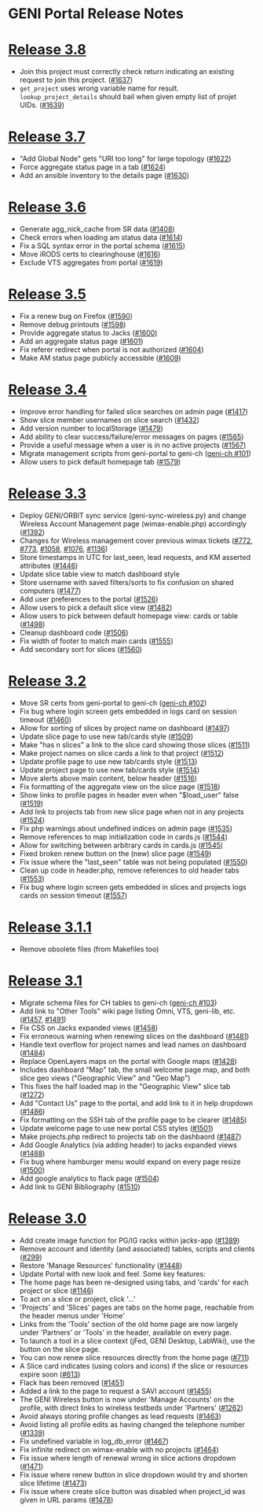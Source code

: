 # GENI Portal Release Notes

# [Release 3.8](https://github.com/GENI-NSF/geni-portal/milestones/3.8)
* Join this project must correctly check return indicating
  an existing request to join this project. 
  ([#1637](https://github.com/GENI-NSF/geni-portal/issues/1637))
* `get_project` uses wrong variable name for result. `lookup_project_details`
  should bail when given empty list of projet UIDs.
  ([#1639](https://github.com/GENI-NSF/geni-portal/issues/1639))

# [Release 3.7](https://github.com/GENI-NSF/geni-portal/milestones/3.7)

* "Add Global Node" gets "URI too long" for large topology
  ([#1622](https://github.com/GENI-NSF/geni-portal/issues/1622))
* Force aggregate status page in a tab
  ([#1624](https://github.com/GENI-NSF/geni-portal/issues/1624))
* Add an ansible inventory to the details page
  ([#1630](https://github.com/GENI-NSF/geni-portal/issues/1630))

# [Release 3.6](https://github.com/GENI-NSF/geni-portal/milestones/3.6)

* Generate agg_nick_cache from SR data
  ([#1408](https://github.com/GENI-NSF/geni-portal/issues/1408))
* Check errors when loading am status data
  ([#1614](https://github.com/GENI-NSF/geni-portal/issues/1614))
* Fix a SQL syntax error in the portal schema
  ([#1615](https://github.com/GENI-NSF/geni-portal/issues/1615))
* Move iRODS certs to clearinghouse
  ([#1616](https://github.com/GENI-NSF/geni-portal/issues/1616))
* Exclude VTS aggregates from portal
  ([#1619](https://github.com/GENI-NSF/geni-portal/issues/1619))

# [Release 3.5](https://github.com/GENI-NSF/geni-portal/milestones/3.5)

* Fix a renew bug on Firefox
  ([#1590](https://github.com/GENI-NSF/geni-portal/issues/1590))
* Remove debug printouts
  ([#1598](https://github.com/GENI-NSF/geni-portal/issues/1598))
* Provide aggregate status to Jacks
  ([#1600](https://github.com/GENI-NSF/geni-portal/issues/1600))
* Add an aggregate status page
  ([#1601](https://github.com/GENI-NSF/geni-portal/issues/1601))
* Fix referer redirect when portal is not authorized
  ([#1604](https://github.com/GENI-NSF/geni-portal/issues/1604))
* Make AM status page publicly accessible
  ([#1609](https://github.com/GENI-NSF/geni-portal/issues/1609))

# [Release 3.4](https://github.com/GENI-NSF/geni-portal/milestones/3.4)

* Improve error handling for failed slice searches on admin page
  ([#1417](https://github.com/GENI-NSF/geni-portal/issues/1417))
* Show slice member usernames on slice search
  ([#1432](https://github.com/GENI-NSF/geni-portal/issues/1432))
* Add version number to localStorage
  ([#1479](https://github.com/GENI-NSF/geni-portal/issues/1479))
* Add ability to clear success/failure/error messages on pages
  ([#1565](https://github.com/GENI-NSF/geni-portal/issues/1565))
* Provide a useful message when a user is in no active projects
  ([#1567](https://github.com/GENI-NSF/geni-portal/issues/1567))
* Migrate management scripts from geni-portal to geni-ch
  ([geni-ch #101](https://github.com/GENI-NSF/geni-ch/issues/101))
* Allow users to pick default homepage tab
  ([#1579](https://github.com/GENI-NSF/geni-portal/issues/1579))

# [Release 3.3](https://github.com/GENI-NSF/geni-portal/milestones/3.3)

* Deploy GENI/ORBIT sync service (geni-sync-wireless.py) and change
  Wireless Account Management page (wimax-enable.php) accordingly
  ([#1392](https://github.com/GENI-NSF/geni-portal/issues/1392))
* Changes for Wireless management cover previous wimax tickets
  ([#772](https://github.com/GENI-NSF/geni-portal/issues/772),
   [#773](https://github.com/GENI-NSF/geni-portal/issues/773),
   [#1058](https://github.com/GENI-NSF/geni-portal/issues/1058),
   [#1076](https://github.com/GENI-NSF/geni-portal/issues/1076),
   [#1136](https://github.com/GENI-NSF/geni-portal/issues/1136))
* Store timestamps in UTC for last_seen, lead requests, and KM asserted
  attributes
  ([#1446](https://github.com/GENI-NSF/geni-portal/issues/1446))
* Update slice table view to match dashboard style
* Store username with saved filters/sorts to fix confusion on shared computers
  ([#1477](https://github.com/GENI-NSF/geni-portal/issues/1477))
* Add user preferences to the portal
  ([#1526](https://github.com/GENI-NSF/geni-portal/issues/1526))
 * Allow users to pick a default slice view
   ([#1482](https://github.com/GENI-NSF/geni-portal/issues/1482))
 * Allow users to pick between default homepage view: cards or table
   ([#1498](https://github.com/GENI-NSF/geni-portal/issues/1498))
* Cleanup dashboard code
  ([#1506](https://github.com/GENI-NSF/geni-portal/issues/1506))
* Fix width of footer to match main cards
  ([#1555](https://github.com/GENI-NSF/geni-portal/issues/1555))
* Add secondary sort for slices
  ([#1560](https://github.com/GENI-NSF/geni-portal/issues/1560))

# [Release 3.2](https://github.com/GENI-NSF/geni-portal/milestones/3.2)

* Move SR certs from geni-portal to geni-ch
  ([geni-ch #102](https://github.com/GENI-NSF/geni-ch/issues/102))
* Fix bug where login screen gets embedded in logs card on session timeout
  ([#1460](https://github.com/GENI-NSF/geni-portal/issues/1460))
* Allow for sorting of slices by project name on dashboard
  ([#1497](https://github.com/GENI-NSF/geni-portal/issues/1497))
* Update slice page to use new tab/cards style
  ([#1509](https://github.com/GENI-NSF/geni-portal/issues/1509))
* Make "has n slices" a link to the slice card showing those slices
  ([#1511](https://github.com/GENI-NSF/geni-portal/issues/1511))
* Make project names on slice cards a link to that project
  ([#1512](https://github.com/GENI-NSF/geni-portal/issues/1512))
* Update profile page to use new tab/cards style
  ([#1513](https://github.com/GENI-NSF/geni-portal/issues/1513))
* Update project page to use new tab/cards style
  ([#1514](https://github.com/GENI-NSF/geni-portal/issues/1514))
* Move alerts above main content, below header
  ([#1516](https://github.com/GENI-NSF/geni-portal/issues/1516))
* Fix formatting of the aggregate view on the slice page
  ([#1518](https://github.com/GENI-NSF/geni-portal/issues/1518))
* Show links to profile pages in header even when "$load_user" false
  ([#1519](https://github.com/GENI-NSF/geni-portal/issues/1519))
* Add link to projects tab from new slice page when not in any projects
  ([#1524](https://github.com/GENI-NSF/geni-portal/issues/1524))
* Fix php warnings about undefined indices on admin page
  ([#1535](https://github.com/GENI-NSF/geni-portal/issues/1535))
* Remove references to map initialization code in cards.js
  ([#1544](https://github.com/GENI-NSF/geni-portal/issues/1544))
* Allow for switching between arbitrary cards in cards.js
  ([#1545](https://github.com/GENI-NSF/geni-portal/issues/1545))
* Fixed broken renew button on the (new) slice page
  ([#1549](https://github.com/GENI-NSF/geni-portal/issues/1549))
* Fix issue where the "last_seen" table was not being populated
  ([#1550](https://github.com/GENI-NSF/geni-portal/issues/1550))
* Clean up code in header.php, remove references to old header tabs
  ([#1553](https://github.com/GENI-NSF/geni-portal/issues/1553))
* Fix bug where login screen gets embedded in slices and projects logs cards
  on session timeout
  ([#1557](https://github.com/GENI-NSF/geni-portal/issues/1557))

# [Release 3.1.1](https://github.com/GENI-NSF/geni-portal/milestones/3.1.1)
* Remove obsolete files (from Makefiles too)


# [Release 3.1](https://github.com/GENI-NSF/geni-portal/milestones/3.1)

* Migrate schema files for CH tables to geni-ch
  ([geni-ch #103](https://github.com/GENI-NSF/geni-ch/issues/103))
* Add link to "Other Tools" wiki page listing Omni, VTS, geni-lib, etc.
  ([#1457](https://github.com/GENI-NSF/geni-portal/issues/1457),
   [#1491](https://github.com/GENI-NSF/geni-portal/issues/1491))
* Fix CSS on Jacks expanded views
  ([#1458](https://github.com/GENI-NSF/geni-portal/issues/1458))
* Fix erroneous warning when renewing slices on the dashboard
  ([#1481](https://github.com/GENI-NSF/geni-portal/issues/1481))
* Handle text overflow for project names and lead names on dashboard
  ([#1484](https://github.com/GENI-NSF/geni-portal/issues/1484))
* Replace OpenLayers maps on the portal with Google maps
  ([#1428](https://github.com/GENI-NSF/geni-portal/issues/1428))
 * Includes dashboard "Map" tab, the small welcome page map, and both slice
   geo views ("Geographic View" and "Geo Map")
 * This fixes the half loaded map in the "Geographic View" slice tab
   ([#1272](https://github.com/GENI-NSF/geni-portal/issues/1272))
* Add "Contact Us" page to the portal, and add link to it in help dropdown
  ([#1486](https://github.com/GENI-NSF/geni-portal/issues/1486))
* Fix formatting on the SSH tab of the profile page to be clearer
  ([#1485](https://github.com/GENI-NSF/geni-portal/issues/1485))
* Update welcome page to use new portal CSS styles
  ([#1501](https://github.com/GENI-NSF/geni-portal/issues/1501))
* Make projects.php redirect to projects tab on the dashbaord
  ([#1487](https://github.com/GENI-NSF/geni-portal/issues/1487))
* Add Google Analytics (via adding header) to jacks expanded views
  ([#1488](https://github.com/GENI-NSF/geni-portal/issues/1488))
* Fix bug where hamburger menu would expand on every page resize
  ([#1500](https://github.com/GENI-NSF/geni-portal/issues/1500))
* Add google analytics to flack page
  ([#1504](https://github.com/GENI-NSF/geni-portal/issues/1504))
* Add link to GENI Bibliography
  ([#1510](https://github.com/GENI-NSF/geni-portal/issues/1510))

# [Release 3.0](https://github.com/GENI-NSF/geni-portal/milestones/3.0)

* Add create image function for PG/IG racks within jacks-app
  ([#1389](https://github.com/GENI-NSF/geni-portal/issues/1389))
* Remove account and identity (and associated) tables, scripts and clients
  ([#299](https://github.com/GENI-NSF/geni-portal/issues/299))
* Restore 'Manage Resources' functionality
  ([#1448](https://github.com/GENI-NSF/geni-portal/issues/1448))
* Update Portal with new look and feel. Some key features:
 * The home page has been re-designed using tabs, and 'cards' for each
   project or slice
   ([#1146](https://github.com/GENI-NSF/geni-portal/issues/1146))
 * To act on a slice or project, click '...'
 * 'Projects' and 'Slices' pages are tabs on the home page, reachable from
   the header menus under 'Home'
 * Links from the 'Tools' section of the old home page are now largely under
   'Partners' or 'Tools' in the header, available on every page.
 * To launch a tool in a slice context (jFed, GENI Desktop, LabWiki), use
   the button on the slice page.
 * You can now renew slice resources directly from the home page
   ([#711](https://github.com/GENI-NSF/geni-portal/issues/711))
 * A Slice card indicates (using colors and icons) if the slice or
   resources expire soon
   ([#613](https://github.com/GENI-NSF/geni-portal/issues/613))
 * Flack has been removed
   ([#1451](https://github.com/GENI-NSF/geni-portal/issues/1451))
 * Added a link to the page to request a SAVI account
   ([#1455](https://github.com/GENI-NSF/geni-portal/issues/1455))
 * The GENI Wireless button is now under 'Manage Accounts' on the profile,
   with direct links to wireless testbeds under 'Partners'
   ([#1262](https://github.com/GENI-NSF/geni-portal/issues/1262))
* Avoid always storing profile changes as lead requests
  ([#1463](https://github.com/GENI-NSF/geni-portal/issues/1463))
* Avoid listing all profile edits as having changed the telephone number
  ([#1339](https://github.com/GENI-NSF/geni-portal/issues/1339))
* Fix undefined variable in log_db_error
  ([#1467](https://github.com/GENI-NSF/geni-portal/issues/1467))
* Fix infinite redirect on wimax-enable with no projects
  ([#1464](https://github.com/GENI-NSF/geni-portal/issues/1464))
* Fix issue where length of renewal wrong in slice actions dropdown
  ([#1471](https://github.com/GENI-NSF/geni-portal/issues/1471))
* Fix issue where renew button in slice dropdown would try and shorten slice
  lifetime
  ([#1473](https://github.com/GENI-NSF/geni-portal/issues/1473))
* Fix issue where create slice button was disabled when project_id was given
  in URL params
  ([#1478](https://github.com/GENI-NSF/geni-portal/issues/1478))

